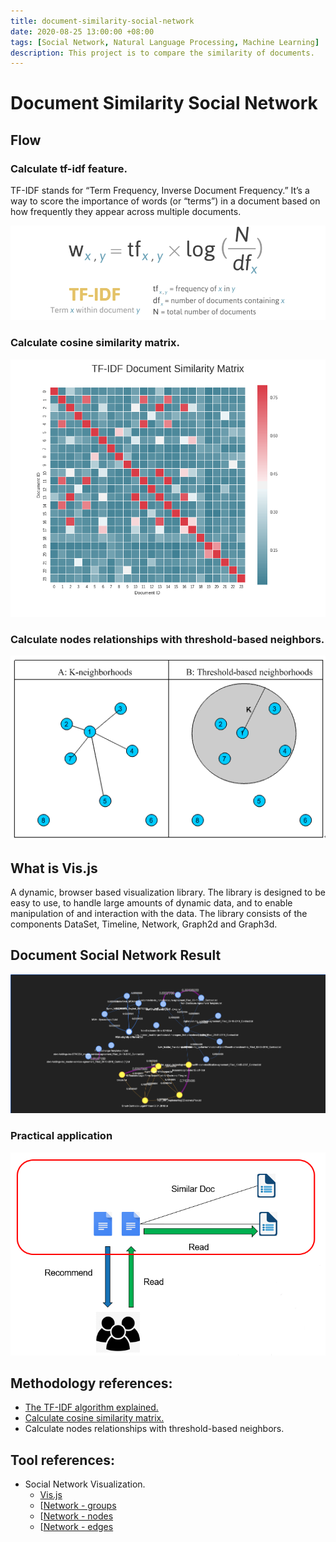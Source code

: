 ```yaml
---
title: document-similarity-social-network
date: 2020-08-25 13:00:00 +08:00
tags: [Social Network, Natural Language Processing, Machine Learning]
description: This project is to compare the similarity of documents.
---
```


# Document Similarity Social Network

## Flow

### Calculate tf-idf feature.

TF-IDF stands for “Term Frequency, Inverse Document Frequency.” It’s a way to score the importance of words (or “terms”) in a document based on how frequently they appear across multiple documents.

![Alt text](tf-idf.png)

### Calculate cosine similarity matrix.

![Alt text](similarity_matrix.png)

### Calculate nodes relationships with threshold-based neighbors.

![Alt text](pick.gif)

## What is Vis.js

A dynamic, browser based visualization library. The library is designed to be easy to use, to handle large amounts of dynamic data, and to enable manipulation of and interaction with the data. The library consists of the components DataSet, Timeline, Network, Graph2d and Graph3d.

## Document Social Network Result
![Alt text](document-network.png)

### Practical application
![Alt text](recommand.png)

## Methodology references: 

* [The TF-IDF algorithm explained.](https://www.onely.com/blog/what-is-tf-idf)
* [Calculate cosine similarity matrix.](https://en.wikipedia.org/wiki/Cosine_similarity)
* Calculate nodes relationships with threshold-based neighbors.
## Tool references: 

* Social Network Visualization. 
    * [Vis.js](https://visjs.github.io/vis-network/examples/)
    * [[Network - groups](https://visjs.github.io/vis-network/docs/network/groups.html)
    * [[Network - nodes](https://visjs.github.io/vis-network/docs/network/nodes.html)
    * [[Network - edges](https://visjs.github.io/vis-network/docs/network/edges.html)
